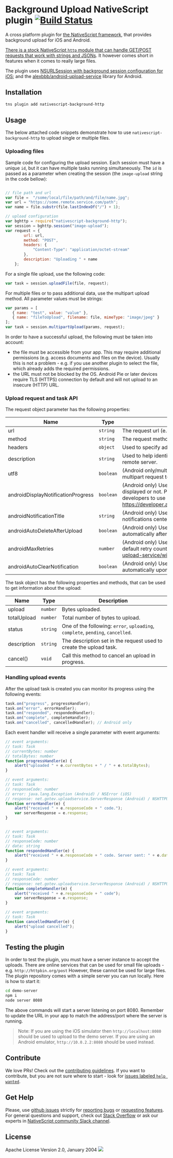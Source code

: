 # Background Upload NativeScript plugin [![Build Status](https://travis-ci.org/NativeScript/nativescript-background-http.svg?branch=master)](https://travis-ci.org/NativeScript/nativescript-background-http)

A cross platform plugin for [the NativeScript framework](http://www.nativescript.org), that provides background upload for iOS and Android.

[There is a stock NativeScript `http` module that can handle GET/POST requests that work with strings and JSONs](http://docs.nativescript.org/ApiReference/http/HOW-TO). It however comes short in features when it comes to really large files.

The plugin uses [NSURLSession with background session configuration for iOS](https://developer.apple.com/library/ios/documentation/Foundation/Reference/NSURLSessionConfiguration_class/index.html#//apple_ref/occ/clm/NSURLSessionConfiguration/backgroundSessionConfigurationWithIdentifier:); and the [alexbbb/android-upload-service](https://github.com/alexbbb/android-upload-service) library for Android.

## Installation

```bash
tns plugin add nativescript-background-http
```

## Usage

The below attached code snippets demonstrate how to use `nativescript-background-http` to upload single or multiple files.

### Uploading files

Sample code for configuring the upload session. Each session must have a unique `id`, but it can have multiple tasks running simultaneously. The `id` is passed as a parameter when creating the session (the `image-upload` string in the code bellow):

```JavaScript

// file path and url
var file =  "/some/local/file/path/and/file/name.jpg";
var url = "https://some.remote.service.com/path";
var name = file.substr(file.lastIndexOf("/") + 1);

// upload configuration
var bghttp = require("nativescript-background-http");
var session = bghttp.session("image-upload");
var request = {
        url: url,
        method: "POST",
        headers: {
            "Content-Type": "application/octet-stream"
        },
        description: "Uploading " + name
    };
```

For a single file upload, use the following code:

```JavaScript
var task = session.uploadFile(file, request);
```

For multiple files or to pass additional data, use the multipart upload method. All parameter values must be strings:

```JavaScript
var params = [
   { name: "test", value: "value" },
   { name: "fileToUpload", filename: file, mimeType: "image/jpeg" }
];
var task = session.multipartUpload(params, request);
```

In order to have a successful upload, the following must be taken into account:

- the file must be accessible from your app. This may require additional permissions (e.g. access documents and files on the device). Usually this is not a problem - e.g. if you use another plugin to select the file, which already adds the required permissions.
- the URL must not be blocked by the OS. Android Pie or later devices require TLS (HTTPS) connection by default and will not upload to an insecure (HTTP) URL.

### Upload request and task API

The request object parameter has the following properties:

Name | Type | Description
--- | --- | ---
url | `string` | The request url (e.g.`https://some.remote.service.com/path`).
method | `string` | The request method (e.g. `POST`).
headers | `object` | Used to specify additional headers.
description | `string` | Used to help identify the upload task locally - not sent to the remote server.
utf8 | `boolean` | (Android only/multipart only) If true, sets the charset for the multipart request to UTF-8. Default is false.
androidDisplayNotificationProgress | `boolean` | (Android only) Used to set if progress notifications should be displayed or not. Please note that since API26, Android requires developers to use notifications when running background tasks. https://developer.android.com/about/versions/oreo/background
androidNotificationTitle | `string` | (Android only) Used to set the title shown in the Android notifications center.
androidAutoDeleteAfterUpload | `boolean` | (Android only) Used to set if files should be deleted automatically after upload.
androidMaxRetries | `number` | (Android only) Used to set the maximum retry count. The default retry count is 0. https://github.com/gotev/android-upload-service/wiki/Recipes#backoff
androidAutoClearNotification | `boolean` | (Android only) Used to set if notifications should be cleared automatically upon upload completion. Default is false.

The task object has the following properties and methods, that can be used to get information about the upload:

Name | Type | Description
--- | --- | ---
upload | `number` | Bytes uploaded.
totalUpload | `number` | Total number of bytes to upload.
status | `string` | One of the following: `error`, `uploading`, `complete`, `pending`, `cancelled`.
description | `string` | The description set in the request used to create the upload task.
cancel()| `void` | Call this method to cancel an upload in progress.

### Handling upload events

After the upload task is created you can monitor its progress using the following events:

```JavaScript
task.on("progress", progressHandler);
task.on("error", errorHandler);
task.on("responded", respondedHandler);
task.on("complete", completeHandler);
task.on("cancelled", cancelledHandler); // Android only
```

Each event handler will receive a single parameter with event arguments:

```JavaScript
// event arguments:
// task: Task
// currentBytes: number
// totalBytes: number
function progressHandler(e) {
    alert("uploaded " + e.currentBytes + " / " + e.totalBytes);
}

// event arguments:
// task: Task
// responseCode: number
// error: java.lang.Exception (Android) / NSError (iOS)
// response: net.gotev.uploadservice.ServerResponse (Android) / NSHTTPURLResponse (iOS)
function errorHandler(e) {
    alert("received " + e.responseCode + " code.");
    var serverResponse = e.response;
}


// event arguments:
// task: Task
// responseCode: number
// data: string
function respondedHandler(e) {
    alert("received " + e.responseCode + " code. Server sent: " + e.data);
}

// event arguments:
// task: Task
// responseCode: number
// response: net.gotev.uploadservice.ServerResponse (Android) / NSHTTPURLResponse (iOS)
function completeHandler(e) {
    alert("received " + e.responseCode + " code");
    var serverResponse = e.response;
}

// event arguments:
// task: Task
function cancelledHandler(e) {
    alert("upload cancelled");
}
```

## Testing the plugin

In order to test the plugin, you must have a server instance to accept the uploads. There are online services that can be used for small file uploads - e.g. `http://httpbin.org/post` However, these cannot be used for large files. The plugin repository comes with a simple server you can run locally. Here is how to start it:

```bash
cd demo-server
npm i
node server 8080
```

The above commands will start a server listening on port 8080. Remember to update the URL in your app to match the address/port where the server is running.

>Note: If you are using the iOS simulator then `http://localhost:8080` should be used to upload to the demo server. If you are using an Android emulator, `http://10.0.2.2:8080` should be used instead.

## Contribute

We love PRs! Check out the [contributing guidelines](CONTRIBUTING.md). If you want to contribute, but you are not sure where to start - look for [issues labeled `help wanted`](https://github.com/NativeScript/nativescript-background-http/issues?q=is%3Aopen+is%3Aissue+label%3A%22help+wanted%22).

## Get Help

Please, use [github issues](https://github.com/NativeScript/nativescript-background-http/issues) strictly for [reporting bugs](CONTRIBUTING.md#reporting-bugs) or [requesting features](CONTRIBUTING.md#requesting-new-features). For general questions and support, check out [Stack Overflow](https://stackoverflow.com/questions/tagged/nativescript) or ask our experts in [NativeScript community Slack channel](http://developer.telerik.com/wp-login.php?action=slack-invitation).

## License

Apache License Version 2.0, January 2004
![](https://ga-beacon.appspot.com/UA-111455-24/nativescript/nativescript-background-http?pixel)
